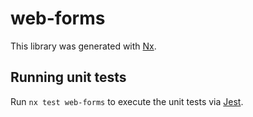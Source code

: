 # web-forms

This library was generated with [Nx](https://nx.dev).

## Running unit tests

Run `nx test web-forms` to execute the unit tests via [Jest](https://jestjs.io).

